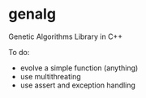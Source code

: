 genalg
======

Genetic Algorithms Library in C++



To do:

- evolve a simple function (anything)
- use multithreating
- use assert and exception handling
